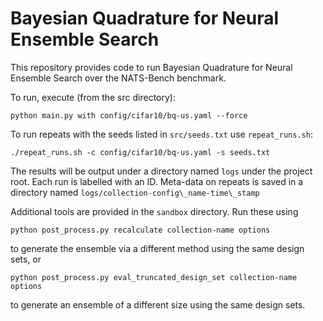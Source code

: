# Bayesian Quadrature for Neural Ensemble Search

This repository provides code to run Bayesian Quadrature for Neural Ensemble Search over the NATS-Bench benchmark.

To run, execute (from the src directory):
```
python main.py with config/cifar10/bq-us.yaml --force
```
To run repeats with the seeds listed in `src/seeds.txt` use `repeat_runs.sh`:
```
./repeat_runs.sh -c config/cifar10/bq-us.yaml -s seeds.txt
```

The results will be output under a directory named `logs` under the project root.
Each run is labelled with an ID.
Meta-data on repeats is saved in a directory named `logs/collection-config\_name-time\_stamp`


Additional tools are provided in the `sandbox` directory.
Run these using
```
python post_process.py recalculate collection-name options
```
to generate the ensemble via a different method using the same design sets, or 
```
python post_process.py eval_truncated_design_set collection-name options
```
to generate an ensemble of a different size using the same design sets.
